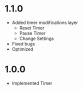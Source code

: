 # 1.1.0
- Added timer modifications layer
    - Reset Timer
    - Pause Timer
    - Change Settings
- Fixed bugs
- Optimized

# 1.0.0
- Implemented Timer

